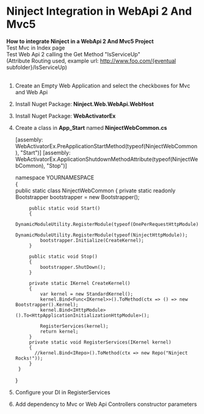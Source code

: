 # Ninject Integration in WebApi 2 And Mvc5

**How to integrate Ninject in a WebApi 2 And Mvc5 Project**
<br>Test Mvc in Index page
<br>Test Web Api 2 calling the Get Method "IsServiceUp"
<br>(Attribute Routing used, example url: http://www.foo.com/{eventual subfolder}/IsServiceUp)
<br><br>
1. Create an Empty Web Application and select the checkboxes for Mvc and Web Api
2. Install Nuget Package: **Ninject.Web.WebApi.WebHost**
3. Install Nuget Package: **WebActivatorEx**
4. Create a class in **App_Start** named **NinjectWebCommon.cs**

    [assembly: WebActivatorEx.PreApplicationStartMethod(typeof(NinjectWebCommon), "Start")]
    [assembly: WebActivatorEx.ApplicationShutdownMethodAttribute(typeof(NinjectWebCommon), "Stop")]

    namespace YOURNAMESPACE<br>
    {<br>
        public static class NinjectWebCommon
        {
            private static readonly Bootstrapper bootstrapper = new Bootstrapper();

            public static void Start()
            {
                DynamicModuleUtility.RegisterModule(typeof(OnePerRequestHttpModule));
                DynamicModuleUtility.RegisterModule(typeof(NinjectHttpModule));
                bootstrapper.Initialize(CreateKernel);
            }

            public static void Stop()
            {
                bootstrapper.ShutDown();
            }

            private static IKernel CreateKernel()
            {
                var kernel = new StandardKernel();
                kernel.Bind<Func<IKernel>>().ToMethod(ctx => () => new Bootstrapper().Kernel);
                kernel.Bind<IHttpModule>().To<HttpApplicationInitializationHttpModule>();

                RegisterServices(kernel);
                return kernel;
            }
            private static void RegisterServices(IKernel kernel)
            {
              //kernel.Bind<IRepo>().ToMethod(ctx => new Repo("Ninject Rocks!"));
            }
        }
    }<br>
5. Configure your DI in RegisterServices
6. Add dependency to Mvc or Web Api Controllers constructor parameters
